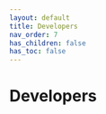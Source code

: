 ```yaml
---
layout: default
title: Developers
nav_order: 7
has_children: false
has_toc: false
---
```

# Developers

<!-- readme: collaborators,contributors -start -->
<!-- readme: collaborators,contributors -end -->






<!-- Generated with mdsplit: https://github.com/alandefreitas/mdsplit -->
